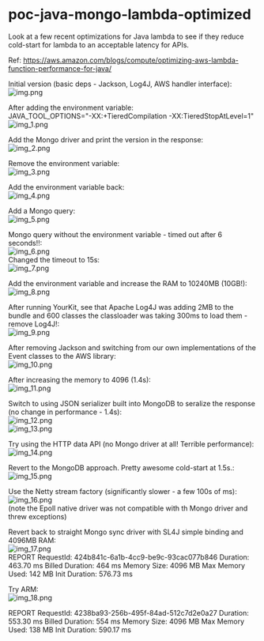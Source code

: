 # poc-java-mongo-lambda-optimized
Look at a few recent optimizations for Java lambda to see if they reduce cold-start for lambda to an acceptable latency for APIs.

Ref: https://aws.amazon.com/blogs/compute/optimizing-aws-lambda-function-performance-for-java/  

Initial version (basic deps - Jackson, Log4J, AWS handler interface):  
![img.png](img.png)

After adding the environment variable:  
JAVA_TOOL_OPTIONS="-XX:+TieredCompilation -XX:TieredStopAtLevel=1"  
![img_1.png](img_1.png)

Add the Mongo driver and print the version in the response:  
![img_2.png](img_2.png)

Remove the environment variable:  
![img_3.png](img_3.png)

Add the environment variable back:  
![img_4.png](img_4.png)

Add a Mongo query:  
![img_5.png](img_5.png)

Mongo query without the environment variable - timed out after 6 seconds!!:  
![img_6.png](img_6.png)  
Changed the timeout to 15s:  
![img_7.png](img_7.png)

Add the environment variable and increase the RAM to 10240MB (10GB!):  
![img_8.png](img_8.png)

After running YourKit, see that Apache Log4J was adding 2MB to the bundle and 600 classes the classloader was taking 300ms to load them - remove Log4J!:  
![img_9.png](img_9.png)

After removing Jackson and switching from our own implementations of the Event classes to the AWS library:    
![img_10.png](img_10.png)

After increasing the memory to 4096 (1.4s):  
![img_11.png](img_11.png)

Switch to using JSON serializer built into MongoDB to seralize the response (no change in performance - 1.4s):  
![img_12.png](img_12.png)    
![img_13.png](img_13.png)  

Try using the HTTP data API (no Mongo driver at all! Terrible performance):  
![img_14.png](img_14.png)

Revert to the MongoDB approach. Pretty awesome cold-start at 1.5s.:  
![img_15.png](img_15.png)

Use the Netty stream factory (significantly slower - a few 100s of ms):  
![img_16.png](img_16.png)  
(note the Epoll native driver was not compatible with th Mongo driver and threw exceptions)  

Revert back to straight Mongo sync driver with SL4J simple binding and 4096MB RAM:  
![img_17.png](img_17.png)  
REPORT RequestId: 424b841c-6a1b-4cc9-be9c-93cac077b846	Duration: 463.70 ms	Billed Duration: 464 ms	Memory Size: 4096 MB	Max Memory Used: 142 MB	Init Duration: 576.73 ms

Try ARM:  
![img_18.png](img_18.png)  

REPORT RequestId: 4238ba93-256b-495f-84ad-512c7d2e0a27	Duration: 553.30 ms	Billed Duration: 554 ms	Memory Size: 4096 MB	Max Memory Used: 138 MB	Init Duration: 590.17 ms